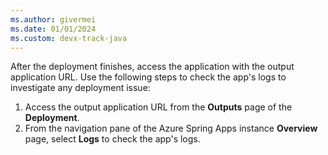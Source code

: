 ```yaml
---
ms.author: givermei
ms.date: 01/01/2024
ms.custom: devx-track-java
---
```


After the deployment finishes, access the application with the output application URL. Use the following steps to check the app's logs to investigate any deployment issue:

1. Access the output application URL from the **Outputs** page of the **Deployment**.
1. From the navigation pane of the Azure Spring Apps instance **Overview** page, select **Logs** to check the app's logs.

